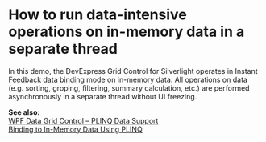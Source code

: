 # How to run data-intensive operations on in-memory data in a separate thread


<p>In this demo, the DevExpress Grid Control for Silverlight operates in Instant Feedback data binding mode on in-memory data. All operations on data (e.g. sorting, groping, filtering, summary calculation, etc.) are performed asynchronously in a separate thread without UI freezing.</p><p><strong>See also:</strong><br />
<a href="http://community.devexpress.com/blogs/theprogressbar/archive/2011/08/22/wpf-data-grid-control-plinq-data-support.aspx"><u>WPF Data Grid Control – PLINQ Data Support</u></a><br />
<a href="http://documentation.devexpress.com/#WPF/CustomDocument10472"><u>Binding to In-Memory Data Using PLINQ</u></a></p>

<br/>


